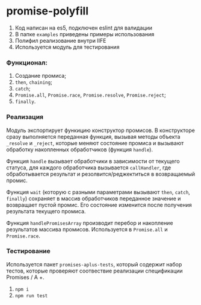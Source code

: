 # promise-polyfill

1. Код написан на es5, подключен eslint для валидации
1. В папке `examples` приведены примеры использования
1. Полифил реализование внутри IIFE
1. Используется модуль для тестирования

### Функционал:
1. Создание промиса;
1. `then`, `chaining`;
1. `catch`;
1. `Promise.all`, `Promise.race`, `Promise.resolve`, `Promise.reject`;
1. `finally`.

### Реализация
Модуль экспортирует функицию конструктор промисов.
В конструкторе сразу выполняется переданная функция, вызывая методы объекта `_resolve` и `_reject`, которые меняют состояние 
промиса и вызывают обработку накопленных обработчиков (функция `handle`).

Функция `handle` вызывает обработчики в зависимости от текущего статуса, для каждого обработчика вызывается `callHandler`, 
где обработывается результат и резолвится/реджектиться в возвращаемый промис.

Функция `wait` (которую с разными параметрами вызывают `then`, `catch`, `finally`) сохраняет в массив обработчиков переданное 
значение и возвращает пустой промис. Его состояние изменится после получения результата текущего промиса.

Функция `handlePromisesArray` производит перебор и накопление результатов массива промисов.
Используется в `Promise.all` и `Promise.race`.

### Тестирование
Используется пакет `promises-aplus-tests`, который содержит набор тестов, которые проверяют соотвествие реализации 
спецификации Promises / A +.

1. `npm i`
1. `npm run test`